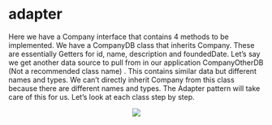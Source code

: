 # adapter
Here we have a Company interface that contains 4 methods to be implemented. We have a CompanyDB class that inherits Company. These are essentially Getters for id, name, description and foundedDate. Let’s say we get another data source to pull from in our application CompanyOtherDB (Not a recommended class name) . This contains similar data but different names and types. We can’t directly inherit Company from this class because there are different names and types. The Adapter pattern will take care of this for us. Let’s look at each class step by step.
<p align="center">
  <img src="https://github.com/aruskembaeva/sdp-ass3/blob/main/ass3.png">
</p>
